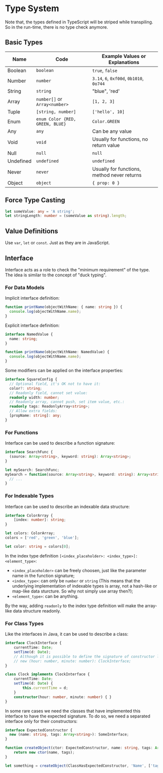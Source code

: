 # Type System
Note that, the types defined in TypeScript will be striped while transpiling. So in the run-time, there is no type check anymore.

## Basic Types
| Name | Code | Example Values or Explanations |
| --- | --- | --- |
| Boolean | `boolean` | `true`, `false` |
| Number | `number` | `3.14`, `6`, `0xf00d`, `0b1010`, `0o744` |
| String | `string` | "blue", 'red' |
| Array | `number[]` or `Array<number>` | `[1, 2, 3]` |
| Tuple | `[string, number]` | `['hello', 10]` |
| Enum | `enum Color {RED, GREEN, BLUE}` | `Color.GREEN` |
| Any | `any` | Can be any value |
| Void | `void` | Usually for functions, no return value |
| Null | `null` | `null` |
| Undefined | `undefined` | `undefined` |
| Never | `never` | Usually for functions, method never returns |
| Object | `object` | `{ prop: 0 }` |

## Force Type Casting
```typescript
let someValue: any = 'A string';
let stringLength: number = (someValue as string).length;
```

## Value Definitions
Use `var`, `let` or `const`. Just as they are in JavaScript.

## Interface
Interface acts as a role to check the "minimum requirement" of the type. The idea is similar to the concept of "duck typing".

### For Data Models
Implicit interface definition:
```typescript
function printName(objectWithName: { name: string }) {
  console.log(objectWithName.name);
}
```

Explicit interface definition:
```typescript
interface NamedValue {
  name: string;
}

function printName(objectWithName: NamedValue) {
  console.log(objectWithName.name);
}
```

Some modifiers can be applied on the interface properties:
```typescript
interface SquareConfig {
  // Optional field, it's OK not to have it:
  color?: string;
  // Readonly field, cannot set value:  
  readonly width: number;
  // Readonly array, cannot push, set item value, etc.:
  readonly tags: ReadonlyArray<string>;
  // Allow extra fields:
  [propName: string]: any;
}
```

### For Functions
Interface can be used to describe a function signature:
```typescript
interface SearchFunc {
  (source: Array<string>, keyword: string): Array<string>;
}

let mySearch: SearchFunc;
mySearch = function(source: Array<string>, keyword: string): Array<string> {
  // ...
}
```

### For Indexable Types
Interface can be used to describe an indexable data structure:
```typescript
interface ColorArray {
    [index: number]: string;
}

let colors: ColorArray;
colors = ['red', 'green', 'blue'];

let color: string = colors[0];
```

In the index type definition `[<index_placeholder>: <index_type>]: <element_type>`:
* `<index_placeholder>` can be freely choosen, just like the parameter name in the function signature;
* `<index_type>`: can only be `number` or `string` (This means that the underlying implementation of indexable types is array, not a hash-like or map-like data sturcture. So why not simply use array then?);
* `<element_type>`: can be anything.

By the way, adding `readonly` to the index type definition will make the array-like data structure readonly.

### For Class Types
Like the interfaces in Java, it can be used to describe a class:
```typescript
interface ClockInterface {
    currentTime: Date;
    setTime(d: Date);
    // Although it is possible to define the signature of constructor like following, but this is the wrong place:
    // new (hour: number, minute: number): ClockInterface;
}

class Clock implements ClockInterface {
    currentTime: Date;
    setTime(d: Date) {
        this.currentTime = d;
    }
    constructor(hour: number, minute: number) { }
}
```

In some rare cases we need the classes that have implemented this interface to have the expected signature. To do so, we need a separated interface only for their constructors:
```typescript
interface ExpectedConstructor {
  new (name: string, tags: Array<string>): SomeInterface;
}

function createObject(ctor: ExpectedConstructor, name: string, tags: Array<string>): SomeInterface {
    return new ctor(name, tags);
}

let something = createObject(ClassHasExpectedConstructor, 'Name', ['tag1', 'tag2']);
```
